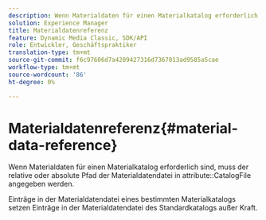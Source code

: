 ```yaml
---
description: Wenn Materialdaten für einen Materialkatalog erforderlich sind, muss der relative oder absolute Pfad der Materialdatendatei im Attribut CatalogFile angegeben werden.
solution: Experience Manager
title: Materialdatenreferenz
feature: Dynamic Media Classic, SDK/API
role: Entwickler, Geschäftspraktiker
translation-type: tm+mt
source-git-commit: f6c97606d7a4209427316d7367013ad9585a5cae
workflow-type: tm+mt
source-wordcount: '86'
ht-degree: 0%

---
```



# Materialdatenreferenz{#material-data-reference}

Wenn Materialdaten für einen Materialkatalog erforderlich sind, muss der relative oder absolute Pfad der Materialdatendatei in attribute::CatalogFile angegeben werden.

Einträge in der Materialdatendatei eines bestimmten Materialkatalogs setzen Einträge in der Materialdatendatei des Standardkatalogs außer Kraft.
